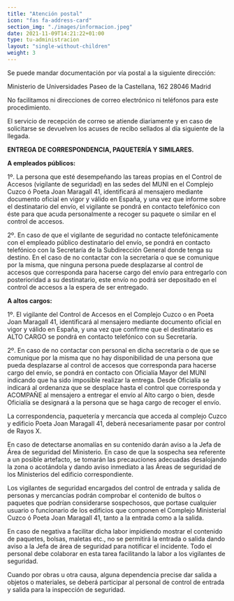 ```yaml
---
title: "Atención postal"
icon: "fas fa-address-card"
section_img: "./images/informacion.jpeg"
date: 2021-11-09T14:21:22+01:00
type: tu-administracion
layout: "single-without-children"
weight: 3
---
```

<section>
        <article id="content_text" class="mt-0 mb-120">
            <div class="container container-xl">
                <div class="row">
                    <div class="col-lg-12 box">
                        <p>
                            Se puede mandar documentación por vía postal a la siguiente dirección:
                        </p>
                        <p>
                            <span class="d-block medium">Ministerio de Universidades</span>
                            <span class="d-block medium">Paseo de la Castellana, 162</span>
                            <span class="d-block medium">28046 Madrid</span>
                        </p>
                        <p>
                            No facilitamos ni direcciones de correo electrónico ni teléfonos para este procedimiento.
                        </p>
                        <p>
                            El servicio de recepción de correo se atiende diariamente y en caso de solicitarse se devuelven los acuses de recibo sellados al día siguiente de la llegada.
                        </p>
                        <p><b>
                         ENTREGA DE CORRESPONDENCIA, PAQUETERÍA Y SIMILARES.

A empleados públicos:</b>

1º. La persona que esté desempeñando las tareas propias en el Control de Accesos (vigilante de seguridad) en las sedes del MUNI en el Complejo Cuzco ó Poeta Joan Maragall 41, identificará al mensajero mediante documento oficial en vigor y válido en España, y una vez que informe sobre el destinatario del envío, el vigilante se pondrá en contacto telefónico con éste para que acuda personalmente a recoger su paquete o similar en el control de accesos.
</p><p>
2º. En caso de que el vigilante de seguridad no contacte telefónicamente con el empleado público destinatario del envío, se pondrá en contacto telefónico con la Secretaría de la Subdirección General donde tenga su destino. En el caso de no contactar con la secretaría o que se comunique por la misma, que ninguna persona puede desplazarse al control de accesos que corresponda para hacerse cargo del envío para entregarlo con posterioridad a su destinatario, este envío no podrá ser depositado en el control de accesos a la espera de ser entregado. 
</p><p><b>
A altos cargos:</b>
</p><p>
1º. El vigilante del Control de Accesos en el Complejo Cuzco o en Poeta Joan Maragall 41, identificará al mensajero mediante documento oficial en vigor y válido en España, y una vez que confirme que el destinatario es ALTO CARGO se pondrá en contacto telefónico con su Secretaría.
</p><p>
2º. En caso de no contactar con personal en dicha secretaría o de que se comunique por la misma que no hay disponibilidad de una persona que pueda desplazarse al control de accesos que corresponda para hacerse cargo del envío, se pondrá en contacto con Oficialía Mayor del MUNI indicando que ha sido imposible realizar la entrega. Desde Oficialía se indicará al ordenanza que se desplace hasta el control que corresponda y ACOMPAÑE al mensajero a entregar el envío al Alto cargo o bien, desde Oficialía se designará a la persona que se haga cargo de recoger el envío.
</p><p>
 

La correspondencia, paquetería y mercancía que acceda al complejo Cuzco y edificio Poeta Joan Maragall 41, deberá necesariamente pasar por control de Rayos X.
</p><p>
En caso de detectarse anomalías en su contenido darán aviso a la Jefa de Área de seguridad del Ministerio. En caso de que la sospecha sea referente a un posible artefacto, se tomarán las precauciones adecuadas desalojando la zona o acotándola y dando aviso inmediato a las Áreas de seguridad de los Ministerios del edificio correspondiente.
</p><p>
Los vigilantes de seguridad encargados del control de entrada y salida de personas y mercancías podrán comprobar el contenido de bultos o paquetes que podrían considerarse sospechosos, que portase cualquier usuario o funcionario de los edificios que componen el Complejo Ministerial Cuzco ó Poeta Joan Maragall 41, tanto a la entrada como a la salida.
</p><p>
En caso de negativa a facilitar dicha labor impidiendo mostrar el contenido de paquetes, bolsas, maletas etc., no se permitirá la entrada o salida dando aviso a la Jefa de área de seguridad para notificar el incidente. Todo el personal debe colaborar en esta tarea facilitando la labor a los vigilantes de seguridad. 
</p><p>
Cuando por obras u otra causa, alguna dependencia precise dar salida a objetos o materiales, se deberá participar al personal de control de entrada y salida para la inspección de seguridad. 
                        </p>
                    </div>
                </div>
            </div>
        </article>
    </section>


